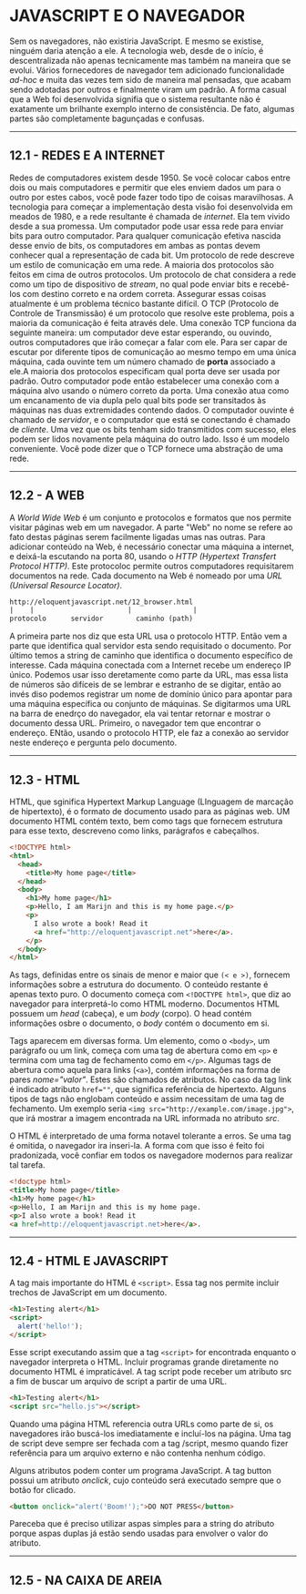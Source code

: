 # JAVASCRIPT E O NAVEGADOR

Sem os navegadores, não existiria JavaScript. E mesmo se existise, ninguém daria atenção a ele. A tecnologia web, desde de o início, é descentralizada não apenas tecnicamente mas também na maneira que se evolui. Vários fornecedores de navegador tem adicionado funcionalidade _ad-hoc_ e muita das vezes tem sido de maneira mal pensadas, que acabam sendo adotadas por outros e finalmente viram um padrão. A forma casual que a Web foi desenvolvida signifia que o sistema resultante não é exatamente um brilhante exemplo interno de consistência. De fato, algumas partes são completamente bagunçadas e confusas.

---

## 12.1 - REDES E A INTERNET

Redes de computadores existem desde 1950. Se você colocar cabos entre dois ou mais computadores e permitir que eles enviem dados um para o outro por estes cabos, você pode fazer todo tipo de coisas maravilhosas. A tecnologia para começar a implementação desta visão foi desenvolvida em meados de 1980, e a rede resultante é chamada de _internet_. Ela tem vivido desde a sua promessa. Um computador pode usar essa rede para enviar bits para outro computador. Para qualquer comunicação efetiva nascida desse envio de bits, os computadores em ambas as pontas devem conhecer qual a representação de cada bit. Um protocolo de rede descreve um estilo de comunicação em uma rede. A maioria dos protocolos são feitos em cima de outros protocolos. Um protocolo de chat considera a rede como um tipo de dispositivo de _stream_, no qual pode enviar bits e recebê-los com destino correto e na ordem correta. Assegurar essas coisas atualmente é um problema técnico bastante difícil. O TCP (Protocolo de Controle de Transmissão) é um protocolo que resolve este problema, pois a maioria da comunicação é feita através dele. Uma conexão TCP funciona da seguinte maneira: um computador deve estar esperando, ou ouvindo, outros computadores que irão começar a falar com ele. Para ser capar de escutar por diferente tipos de comunicação ao mesmo tempo em uma única máquina, cada ouvinte tem um número chamado de **porta** associado a ele.A maioria dos protocolos especificam qual porta deve ser usada por padrão. Outro computador pode então estabelecer uma conexão com a máquina alvo usando o número correto da porta. Uma conexão atua como um encanamento de via dupla pelo qual bits pode ser transitados às máquinas nas duas extremidades contendo dados. O computador ouvinte é chamado de _servidor_, e o computador que está se conectando é chamado de _cliente_. Uma vez que os bits tenham sido transmitidos com sucesso, eles podem ser lidos novamente pela máquina do outro lado. Isso é um modelo conveniente. Você pode dizer que o TCP fornece uma abstração de uma rede.

---

## 12.2 - A WEB

A _World Wide Web_ é um conjunto e protocolos e formatos que nos permite visitar páginas web em um navegador. A parte "Web" no nome se refere ao fato destas páginas serem facilmente ligadas umas nas outras. Para adicionar conteúdo na Web, é necessário conectar uma máquina a internet, e deixá-la escutando na porta 80, usando o _HTTP (Hypertext Transfert Protocol HTTP)_. Este protocoloc permite outros computadores requisitarem documentos na rede. Cada documento na Web é nomeado por uma _URL (Universal Resource Locator)_.

```txt
http://eloquentjavascript.net/12_browser.html
|    |                       |               |
protocolo      servidor        caminho (path)
```

A primeira parte nos diz que esta URL usa o protocolo HTTP. Então vem a parte que identifica qual servidor esta sendo requisitado o documento. Por último temos a string de caminho que identifica o documento específico de interesse. Cada máquina conectada com a Internet recebe um endereço IP único. Podemos usar isso deretamente como parte da URL, mas essa lista de números são difíceis de se lembrar e estranho de se digitar, então ao invés diso podemos registrar um nome de domínio único para apontar para uma máquina específica ou conjunto de máquinas. Se digitarmos uma URL na barra de enedrço do navegador, ela vai tentar retornar e mostrar o documento dessa URL. Primeiro, o navegador tem que encontrar o endereço. ENtão, usando o protocolo HTTP, ele faz a conexão ao servidor neste endereço e pergunta pelo documento.

---

## 12.3 - HTML

HTML, que sginifica Hypertext Markup Language (LInguagem de marcação de hipertexto), é o formato de documento usado para as páginas web. UM documento HTML contém texto, bem como tags que fornecem estrutura para esse texto, descreveno como links, parágrafos e cabeçalhos.

```html
<!DOCTYPE html>
<html>
  <head>
    <title>My home page</title>
  </head>
  <body>
    <h1>My home page</h1>
    <p>Hello, I am Marijn and this is my home page.</p>
    <p>
      I also wrote a book! Read it
      <a href="http://eloquentjavascript.net">here</a>.
    </p>
  </body>
</html>
```

As tags, definidas entre os sinais de menor e maior que `(< e >)`, fornecem informações sobre a estrutura do documento. O conteúdo restante é apenas texto puro. O documento começa com `<!DOCTYPE html>`, que diz ao navegador para interpretá-lo como HTML moderno. Documentos HTML possuem um _head_ (cabeça), e um _body_ (corpo). O head contém informações osbre o documento, o _body_ contém o documento em si.

Tags aparecem em diversas forma. Um elemento, como o `<body>`, um parágrafo ou um link, começa com uma tag de abertura como em `<p>` e termina com uma tag de fechamento como em `</p>`. Algumas tags de abertura como aquela para links (`<a>`), contém informações na forma de pares _nome="valor"_. Estes são chamados de atributos. No caso da tag link é indicado atributo `href=""`, que significa referência de hipertexto. Alguns tipos de tags não englobam conteúdo e assim necessitam de uma tag de fechamento. Um exemplo seria `<img src="http://example.com/image.jpg">`, que irá mostrar a imagem encontrada na URL informada no atributo _src_.

O HTML é interpretado de uma forma notavel tolerante a erros. Se uma tag é omitida, o navegador ira inseri-la. A forma com que isso é feito foi pradonizada, você confiar em todos os navegadore modernos para realizar tal tarefa.

```html
<!doctype html>
<title>My home page</title>
<h1>My home page</h1>
<p>Hello, I am Marijn and this is my home page.
<p>I also wrote a book! Read it
<a href=http://eloquentjavascript.net>here</a>.
```

---

## 12.4 - HTML E JAVASCRIPT

A tag mais importante do HTML é `<script>`. Essa tag nos permite incluir trechos de JavaScript em um documento.

```html
<h1>Testing alert</h1>
<script>
  alert('hello!');
</script>
```

Esse script executando assim que a tag `<script>` for encontrada enquanto o navegador interpreta o HTML. Incluir programas grande diretamente no documento HTML é impraticável. A tag script pode receber um atributo src a fim de buscar um arquivo de script a partir de uma URL.

```html
<h1>Testing alert</h1>
<script src="hello.js"></script>
```

Quando uma página HTML referencia outra URLs como parte de si, os navegadores irão buscá-los imediatamente e incluí-los na página. Uma tag de script deve sempre ser fechada com a tag /script, mesmo quando fizer referência para um arquivo externo e não contenha nenhum código.

Alguns atributos podem conter um programa JavaScript. A tag button possui um atributo _onclick_, cujo conteúdo será executado sempre que o botão for clicado.

```html
<button onclick="alert('Boom!');">DO NOT PRESS</button>
```

Pareceba que é preciso utilizar aspas simples para a string do atributo porque aspas duplas já estão sendo usadas para envolver o valor do atributo.

---

## 12.5 - NA CAIXA DE AREIA
